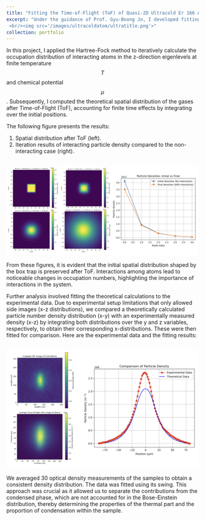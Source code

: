 ```yaml
---
title: "Fitting the Time-of-Flight (ToF) of Quasi-2D Ultracold Er 166 Atoms"
excerpt: "Under the guidance of Prof. Gyu-Boong Jo, I developed fitting scripts to determine the sample's temperature and chemical potential. By employing the Hartree-Fock (HF) method, we iteratively calculated the occupation distribution of interacting atoms, enabling the computation of their spatial distribution. The theoretical results were then compared and fitted against experimental data to enhance our understanding of the sample's properties.
 <br/><img src='/images/ultracoldatom/ultratitle.png'>"
collection: portfolio
---
```

In this project, I applied the Hartree-Fock method to iteratively calculate the occupation distribution of interacting atoms in the z-direction eigenlevels at finite temperature $$T$$ and chemical potential $$\mu$$. Subsequently, I computed the theoretical spatial distribution of the gases after Time-of-Flight (ToF), accounting for finite time effects by integrating over the initial positions.

The following figure presents the results:

1. Spatial distribution after ToF (left).
2. Iteration results of interacting particle density compared to the non-interacting case (right).

<br/><img src='/images/ultracoldatom/distributeiteration_theory.png'>

From these figures, it is evident that the initial spatial distribution shaped by the box trap is preserved after ToF. Interactions among atoms lead to noticeable changes in occupation numbers, highlighting the importance of interactions in the system.

Further analysis involved fitting the theoretical calculations to the experimental data. Due to experimental setup limitations that only allowed side images (x-z distributions), we compared a theoretically calculated particle number density distribution (x-y) with an experimentally measured density (x-z) by integrating both distributions over the y and z variables, respectively, to obtain their corresponding x-distributions. These were then fitted for comparison. Here are the experimental data and the fitting results:

<br/><img src='/images/ultracoldatom/fit.png'>

We averaged 30 optical density measurements of the samples to obtain a consistent density distribution. The data was fitted using its swing. This approach was crucial as it allowed us to separate the contributions from the condensed phase, which are not accounted for in the Bose-Einstein distribution, thereby determining the properties of the thermal part and the proportion of condensation within the sample.
